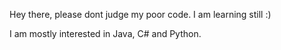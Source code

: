 Hey there, please dont judge my poor code. I am learning still :)

I am mostly interested in Java, C# and Python.